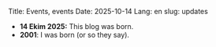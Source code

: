 Title: Events, events
Date: 2025-10-14
Lang: en
slug: updates

* **14 Ekim 2025:** This blog was born.
* **2001**: I was born (or so they say).
